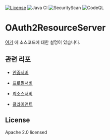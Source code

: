 [![License](https://img.shields.io/badge/License-Apache%20License%202.0-brightgreen.svg)][1]
![Java CI](https://github.com/andifalk/authorizationserver/workflows/Java%20CI/badge.svg)
![SecurityScan](https://github.com/andifalk/authorizationserver/workflows/SecurityScan/badge.svg?branch=master)
![CodeQL](https://github.com/andifalk/authorizationserver/workflows/CodeQL/badge.svg?branch=master)

# OAuth2ResourceServer

[여기](https://www.skyer9.pe.kr/wordpress/?p=2405) 에 소스코드에 대한 설명이 있습니다.

## 관련 리포

- [인증서버](https://github.com/skyer9/SpringBootOauth2AuthorizationServer)

- [프로필서비](https://github.com/skyer9/SpringBootOauth2ProfileServer)

- [리소스서비](https://github.com/skyer9/SpringBootOauth2ResourceServer)

- [클라이언트](https://github.com/skyer9/SpringBootOauth2ClientServer)

## License

Apache 2.0 licensed

[1]:http://www.apache.org/licenses/LICENSE-2.0.txt

